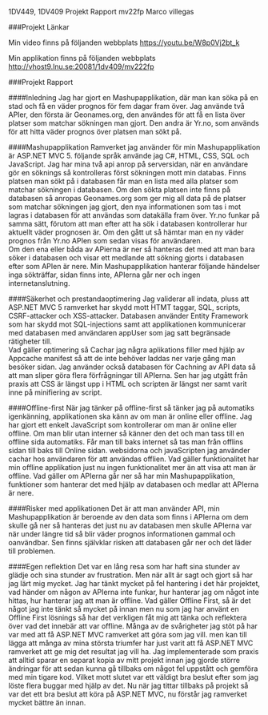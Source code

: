 ﻿1DV449, 1DV409
Projekt Rapport
mv22fp
Marco villegas

###Projekt Länkar 

Min video finns på följanden webbplats
https://youtu.be/W8p0Vj2bt_k

Min applikation finns på följanden webbplats
http://vhost9.lnu.se:20081/1dv409/mv222fp

###Projekt Rapport

####Inledning
Jag har gjort en Mashupapplikation, där man kan söka på en stad och få en väder prognos för fem dagar fram över. Jag använde två APIer, den första är Geonames.org, den användes för att få en lista över platser som matchar sökningen man gjort. Den andra är Yr.no, som används för att hitta väder prognos över platsen man sökt på.

####Mashupapplikation
Ramverket jag använder för min Mashupapplikation är ASP.NET MVC 5.  följande språk  använde jag C#, HTML, CSS, SQL och JavaScript. Jag har mina två api anrop på serversidan, när en användare gör en söknings så kontrolleras först sökningen mott min databas. Finns platsen man sökt på i databasen får man en lista med alla platser som matchar sökningen i databasen. 
Om den sökta platsen inte finns på databasen så anropas Geonames.org som ger mig all data på de platser som matchar sökningen jag gjort, den nya informationen som tas i mot lagras i databasen för att användas som datakälla fram över.  Yr.no funkar på samma sätt, förutom att man efter att ha sök i databasen kontrollerar hur aktuellt väder prognosen är. Om den gått ut så hämtar man en ny väder prognos från Yr.no APIen som sedan visas för användaren.  
Om den ena eller båda av APierna är ner så hanteras det med att man bara söker i databasen och visar ett medlande att sökning gjorts i databasen efter som APIen är nere. Min Mashupapplikation hanterar följande händelser inga sökträffar, sidan finns inte, APIerna går ner och ingen internetanslutning.

####Säkerhet och prestandaoptimering
Jag validerar all indata, pluss att ASP.NET MVC 5 ramverket har skydd mott HTMT taggar, SQL, scripts, CSRF-attacker och  XSS-attacker. Databasen använder Entity Framework som har skydd mot SQL-injections samt att applikationen kommunicerar med databasen med användaren appUser som jag satt begränsade rätigheter till.  
Vad gäller optimering så Cachar jag några aplikations filler med hjälp av Appcache manifest så att de inte behöver laddas ner varje gång man besöker sidan. Jag använder också databasen för Cachning av API data så att man sliper göra flera förfrågningar till APIerna. Sen har jag utgått från praxis att CSS är längst upp i HTML och scripten är längst ner samt varit inne på minifiering av script. 

####Offline-first
När jag tänker på offline-first så tänker jag på automatiks igenkänning, applikationen ska känn av om man är online eller offline.  Jag har gjort ett enkelt JavaScript som kontrollerar om man är online eller offline. Om man blir utan interner så känner den det och man tass till en offline sida automatiks. Får man till baks internet så tas man från offlins sidan till baks till Online sidan.  websidorna och javaScripten jag använder cachar hos användaren för att användas offlien. Vad gäller funktionalitet har min offline applikation just nu ingen funktionalitet mer än att visa att man är offline. Vad gäller om APIerna går ner så har min Mashupapplikation, funktioner som hanterar det med hjälp av databasen och medlar att APIerna är nere.

####Risker med applikationen
Det är att man använder API, min Mashupapplikation är beroende av den data som finns i APIerna om dem skulle gå ner så hanteras det just nu av databasen men skulle APIerna  var när under längre tid så blir väder prognos informationen gammal och oanvändbar. Sen finns självklar risken att databasen går ner och det läder till problemen. 

####Egen reflektion
Det var en lång resa som har haft sina stunder av glädje och sina stunder av frustration.  Men när allt är sagt och gjort så har jag lärt mig mycket.  Jag har tänkt mycket på fel hantering i det här projektet, vad händer om någon av APIerna inte funkar, hur hanterar jag om något inte hittas, hur hanterar jag att man är offline. 
Vad gäller Offline First, så är det något jag inte tänkt så mycket på innan men nu som jag har använt en Offline First lösnings så har det verkligen fåt mig att tänka och reflektera över vad det innebär att var offline. 
Många av de svårigheter jag stöt på har var med att få ASP.NET MVC ramverket att göra som jag vill. men kan till lägga att många av mina största triumfer har just varit att få ASP.NET MVC ramverket att ge mig det resultat jag vill ha. Jag implementerade som  praxis att alltid sparar en separat kopia av mitt projekt innan jag gjorde större ändringar för att sedan kunna gå tillbaks om något fel uppstått och gemföra med min tigare kod. Vilket mott slutet var ett väldigt bra beslut efter som jag löste flera buggar med hjälp av det. 
Nu när jag tittar tillbaks på projekt så var det ett bra beslut att köra på ASP.NET MVC, nu förstår jag ramverket mycket bättre än innan. 

 










